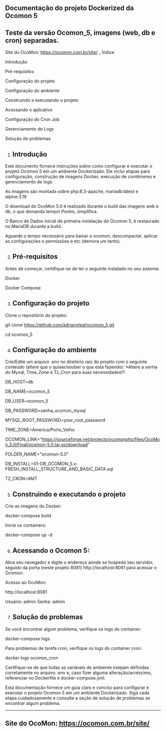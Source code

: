 Documentação do projeto Dockerized da Ocomon 5
-
Teste da versão Ocomon_5, imagens (web, db e cron) separadas.
--------------------------------------------------------------
Site do OcoMon: https://ocomon.com.br/site/
_
Índice

Introdução

Pré-requisitos

Configuração do projeto

Configuração do ambiente

Construindo e executando o projeto

Acessando o aplicativo

Configuração do Cron Job

Gerenciamento de Logs

Solução de problemas

1. Introdução
   -
Este documento fornece instruções sobre como configurar e executar o projeto Ocomon 5 em um ambiente Dockerizado. Ele inclui etapas para configuração, construção de imagens Docker, execução de contêineres e gerenciamento de logs.

As imagens são montada sobre php:8.3-apache, mariadb:latest e alpine:3.18

O download do OcoMon 5.0 é realizado durante o build das imagens web e db, o que demanda tempo! Porém, simplifica.

O Banco de Dados inicial de primeira instalação do Ocomon 5, é restaurado no MariaDB durante a build.

Aguarde o tempo necessário para baixar o ocomon, descompactar, aplicar as configurações e permissões e etc (demora um tanto).

2. Pré-requisitos
   -
Antes de começar, certifique-se de ter o seguinte instalado no seu sistema:

Docker

Docker Compose

3. Configuração do projeto
   -
Clone o repositório do projeto:

git clone https://github.com/adrianoleal/ocomon_5.git

cd ocomon_5

4. Configuração do ambiente
   -
Crie/Edite um arquivo .env no diretório raiz do projeto com o seguinte conteúdo (altere que o quiser/souber o que está fazendo):
*Altere a senha do Mysql, Time_Zone e Tz_Cron para suas necessidades!!!

DB_HOST=db

DB_NAME=ocomon_5

DB_USER=ocomon_5

DB_PASSWORD=senha_ocomon_mysql

MYSQL_ROOT_PASSWORD=your_root_password

TIME_ZONE=America/Porto_Velho

OCOMON_LINK="https://sourceforge.net/projects/ocomonphp/files/OcoMon_5.0/Final/ocomon-5.0.tar.gz/download"

FOLDER_NAME="ocomon-5.0"

DB_INSTALL=01-DB_OCOMON_5.x-FRESH_INSTALL_STRUCTURE_AND_BASIC_DATA.sql

TZ_CRON=AMT

5. Construindo e executando o projeto
   -
Crie as imagens do Docker:

docker-compose build

Inicie os containers:

docker-compose up -d

6. Acessando o Ocomon 5:
   -
Abra seu navegador e digite o endereço aonde se hospeda seu servidor, seguido da porta (neste projeto 8081) http://localhost:8081 para acessar o Ocomon.

Acesso ao OcoMon:

http://localhost:8081

Usuário: admin Senha: admin

7. Solução de problemas
   -
Se você encontrar algum problema, verifique os logs do container:

docker-compose logs

Para problemas de tarefa cron, verifique os logs do container cron:

docker logs ocomon_cron

Certifique-se de que todas as variáveis ​​de ambiente estejam definidas corretamente no arquivo .env e, caso fizer alguma alteração/acréscimo, referenciar no Dockerfile e docker-compose.yml.

Esta documentação fornece um guia claro e conciso para configurar e executar o projeto Ocomon 5 em um ambiente Dockerizado. Siga cada etapa cuidadosamente e consulte a seção de solução de problemas se encontrar algum problema.
____________________________
Site do OcoMon: https://ocomon.com.br/site/
-
